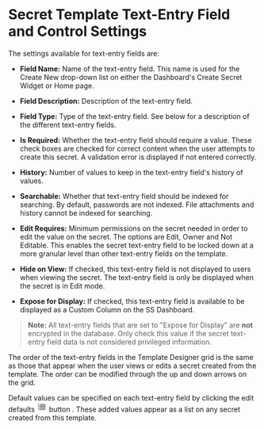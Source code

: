 [title]: # (Secret Template Text-Entry Field and Control Settings)
[tags]: # (Template)
[priority]: # (1000)

# Secret Template Text-Entry Field and Control Settings

The settings available for text-entry fields are:

- **Field Name:** Name of the text-entry field. This name is used for the Create New drop-down list on either the Dashboard's Create Secret Widget or Home page.

- **Field Description:** Description of the text-entry field.

- **Field Type:** Type of the text-entry field. See below for a description of the different text-entry fields.

- **Is Required:** Whether the text-entry field should require a value. These check boxes are checked for correct content when the user attempts to create this secret. A validation error is displayed if not entered correctly.

- **History:** Number of values to keep in the text-entry field's history of values.

- **Searchable:** Whether that text-entry field should be indexed for searching. By default, passwords are not indexed. File attachments and history cannot be indexed for searching.

- **Edit Requires:** Minimum permissions on the secret needed in order to edit the value on the secret. The options are Edit, Owner and Not Editable. This enables the secret text-entry field to be locked down at a more granular level than other text-entry fields on the template.

- **Hide on View:** If checked, this text-entry field is not displayed to users when viewing the secret. The text-entry field is only be displayed when the secret is in Edit mode.

- **Expose for Display:** If checked, this text-entry field is available to be displayed as a Custom Column on the SS Dashboard.

> **Note:** All text-entry fields that are set to "Expose for Display" are **not** encrypted in the database. Only check this value if the secret text-entry field data is not considered privileged information.

The order of the text-entry fields in the Template Designer grid is the same as those that appear when the user views or edits a secret created from the template. The order can be modified through the up and down arrows on the grid.

Default values can be specified on each text-entry field by clicking the edit defaults ![1553806481985](images/1553806481985.png) button . These added values appear as a list on any secret created from this template.
